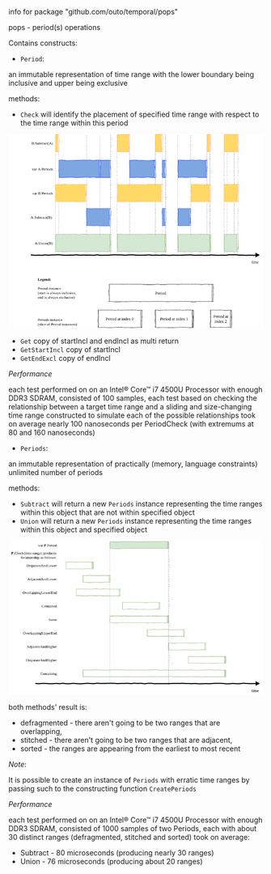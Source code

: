 info for package "github.com/outo/temporal/pops"

pops - period(s) operations

Contains constructs:
* `Period`:

an immutable representation of time range with the lower boundary being inclusive and upper being exclusive

methods:
* `Check` will identify the placement of specified time range with respect to the time range within this period

![Check illustration](./docs/pops/Periods.diagram.png)

* `Get` copy of startIncl and endIncl as multi return
* `GetStartIncl` copy of startIncl
* `GetEndExcl` copy of endIncl

 *Performance*
 
 each test performed on on an Intel® Core™ i7 4500U Processor with enough DDR3 SDRAM, 
 consisted of 100 samples, 
 each test based on checking the relationship between a target time range and a sliding and size-changing time range constructed to simulate each of the possible relationships 
 took on average nearly 100 nanoseconds per PeriodCheck (with extremums at 80 and 160 nanoseconds)
 
* `Periods`:

an immutable representation of practically (memory, language constraints) unlimited number of periods

methods:
* `Subtract` will return a new `Periods` instance representing the time ranges within this object that are not within specified object
* `Union` will return a new `Periods` instance representing the time ranges within this object and specified object

![Subtract&Union illustration](./docs/pops/Relationship.diagram.png)


both methods' result is:
* defragmented - there aren't going to be two ranges that are overlapping, 
* stitched - there aren't going to be two ranges that are adjacent,
* sorted - the ranges are appearing from the earliest to most recent 
   
*Note*:
 
 It is possible to create an instance of `Periods` with erratic time ranges 
 by passing such to the constructing function `CreatePeriods` 
 
 *Performance*
 
 each test performed on on an Intel® Core™ i7 4500U Processor with enough DDR3 SDRAM, 
 consisted of 1000 samples of two Periods, 
 each with about 30 distinct ranges (defragmented, stitched and sorted) 
 took on average:
 * Subtract - 80 microseconds (producing nearly 30 ranges)
 * Union - 76 microseconds (producing about 20 ranges)
 

 